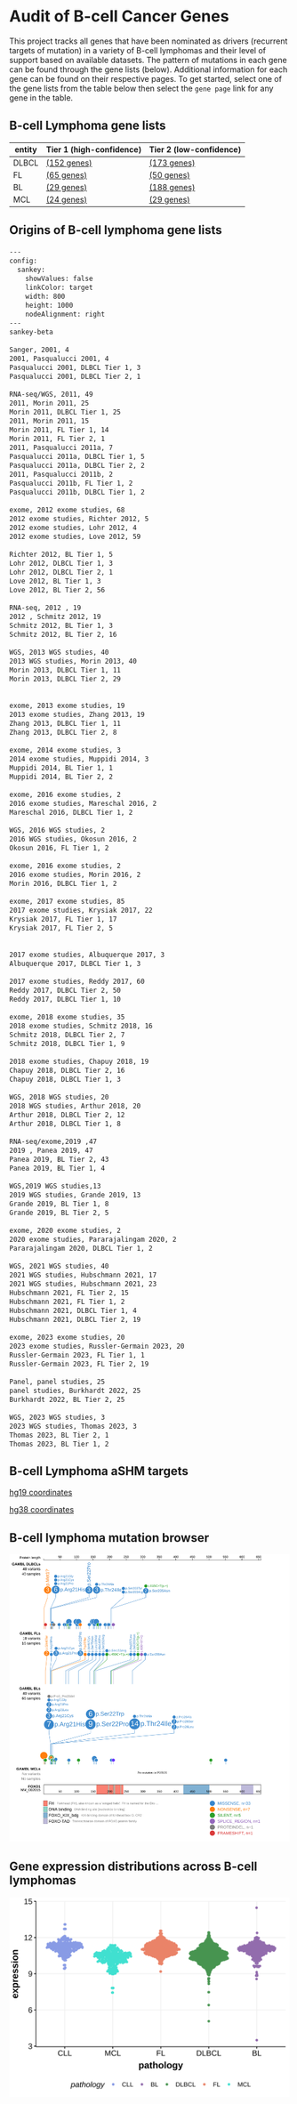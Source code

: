 # Audit of B-cell Cancer Genes

This project tracks all genes that have been nominated as drivers (recurrent targets of mutation) in a variety of B-cell lymphomas and their level of support based on available datasets. The pattern 
of mutations in each gene can be found through the gene lists (below). Additional information for each gene can be found on their respective pages. To get started, select one of the gene lists from the table below then select the `gene page` link for any gene in the table.  

## B-cell Lymphoma gene lists
| entity | Tier 1 (high-confidence) | Tier 2 (low-confidence) |
| ----- | ----------- | ---------- |
| DLBCL | [(152 genes)](tier1_dlbcl) |[(173 genes)](tier2_dlbcl) |
| FL | [(65 genes)](tier1_fl) |[(50 genes)](tier2_fl) |
| BL | [(29 genes)](tier1_bl) |[(188 genes)](tier2_bl) |
| MCL | [(24 genes)](tier1_mcl) |[(29 genes)](tier2_mcl) |

## Origins of B-cell lymphoma gene lists

```mermaid
---
config:
  sankey:
    showValues: false
    linkColor: target
    width: 800
    height: 1000
    nodeAlignment: right
---
sankey-beta

Sanger, 2001, 4
2001, Pasqualucci 2001, 4
Pasqualucci 2001, DLBCL Tier 1, 3
Pasqualucci 2001, DLBCL Tier 2, 1

RNA-seq/WGS, 2011, 49
2011, Morin 2011, 25
Morin 2011, DLBCL Tier 1, 25
2011, Morin 2011, 15
Morin 2011, FL Tier 1, 14
Morin 2011, FL Tier 2, 1
2011, Pasqualucci 2011a, 7
Pasqualucci 2011a, DLBCL Tier 1, 5
Pasqualucci 2011a, DLBCL Tier 2, 2
2011, Pasqualucci 2011b, 2
Pasqualucci 2011b, FL Tier 1, 2
Pasqualucci 2011b, DLBCL Tier 1, 2

exome, 2012 exome studies, 68
2012 exome studies, Richter 2012, 5
2012 exome studies, Lohr 2012, 4
2012 exome studies, Love 2012, 59

Richter 2012, BL Tier 1, 5
Lohr 2012, DLBCL Tier 1, 3
Lohr 2012, DLBCL Tier 2, 1
Love 2012, BL Tier 1, 3
Love 2012, BL Tier 2, 56

RNA-seq, 2012 , 19
2012 , Schmitz 2012, 19
Schmitz 2012, BL Tier 1, 3
Schmitz 2012, BL Tier 2, 16

WGS, 2013 WGS studies, 40
2013 WGS studies, Morin 2013, 40
Morin 2013, DLBCL Tier 1, 11
Morin 2013, DLBCL Tier 2, 29


exome, 2013 exome studies, 19
2013 exome studies, Zhang 2013, 19
Zhang 2013, DLBCL Tier 1, 11
Zhang 2013, DLBCL Tier 2, 8

exome, 2014 exome studies, 3
2014 exome studies, Muppidi 2014, 3
Muppidi 2014, BL Tier 1, 1
Muppidi 2014, BL Tier 2, 2

exome, 2016 exome studies, 2
2016 exome studies, Mareschal 2016, 2
Mareschal 2016, DLBCL Tier 1, 2

WGS, 2016 WGS studies, 2
2016 WGS studies, Okosun 2016, 2
Okosun 2016, FL Tier 1, 2

exome, 2016 exome studies, 2
2016 exome studies, Morin 2016, 2
Morin 2016, DLBCL Tier 1, 2

exome, 2017 exome studies, 85
2017 exome studies, Krysiak 2017, 22
Krysiak 2017, FL Tier 1, 17
Krysiak 2017, FL Tier 2, 5


2017 exome studies, Albuquerque 2017, 3
Albuquerque 2017, DLBCL Tier 1, 3

2017 exome studies, Reddy 2017, 60
Reddy 2017, DLBCL Tier 2, 50
Reddy 2017, DLBCL Tier 1, 10

exome, 2018 exome studies, 35
2018 exome studies, Schmitz 2018, 16
Schmitz 2018, DLBCL Tier 2, 7
Schmitz 2018, DLBCL Tier 1, 9

2018 exome studies, Chapuy 2018, 19
Chapuy 2018, DLBCL Tier 2, 16
Chapuy 2018, DLBCL Tier 1, 3

WGS, 2018 WGS studies, 20
2018 WGS studies, Arthur 2018, 20
Arthur 2018, DLBCL Tier 2, 12
Arthur 2018, DLBCL Tier 1, 8

RNA-seq/exome,2019 ,47
2019 , Panea 2019, 47
Panea 2019, BL Tier 2, 43
Panea 2019, BL Tier 1, 4

WGS,2019 WGS studies,13
2019 WGS studies, Grande 2019, 13
Grande 2019, BL Tier 1, 8
Grande 2019, BL Tier 2, 5

exome, 2020 exome studies, 2
2020 exome studies, Pararajalingam 2020, 2
Pararajalingam 2020, DLBCL Tier 1, 2

WGS, 2021 WGS studies, 40
2021 WGS studies, Hubschmann 2021, 17
2021 WGS studies, Hubschmann 2021, 23
Hubschmann 2021, FL Tier 2, 15
Hubschmann 2021, FL Tier 1, 2
Hubschmann 2021, DLBCL Tier 1, 4
Hubschmann 2021, DLBCL Tier 2, 19

exome, 2023 exome studies, 20
2023 exome studies, Russler-Germain 2023, 20
Russler-Germain 2023, FL Tier 1, 1
Russler-Germain 2023, FL Tier 2, 19

Panel, panel studies, 25
panel studies, Burkhardt 2022, 25
Burkhardt 2022, BL Tier 2, 25

WGS, 2023 WGS studies, 3
2023 WGS studies, Thomas 2023, 3
Thomas 2023, BL Tier 2, 1
Thomas 2023, BL Tier 1, 2

```

## B-cell Lymphoma aSHM targets
[hg19 coordinates](ashm)

[hg38 coordinates](ashm_hg38)

## B-cell lymphoma mutation browser

![FOXO1](images/proteinpaint/FOXO1_NM_002015.svg)

## Gene expression distributions across B-cell lymphomas

![expression](images/gene_expression/FOXO1_by_pathology.svg)
